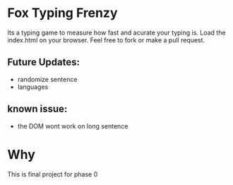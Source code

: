 # Fox Typing Frenzy

Its a typing game to measure how fast and acurate your typing is.
Load the index.html on your browser.
Feel free to fork or make a pull request.

## Future Updates:

- randomize sentence
- languages

## known issue:

- the DOM wont work on long sentence

# Why

This is final project for phase 0
